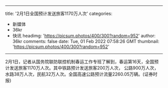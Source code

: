 
---
title: '2月1日全国预计发送旅客1170万人次'
categories: 
 - 新媒体
 - 36kr
 - 快讯
headimg: 'https://picsum.photos/400/300?random=952'
author: 36kr
comments: false
date: Tue, 01 Feb 2022 07:58:26 GMT
thumbnail: 'https://picsum.photos/400/300?random=952'
---

<div>   
2月1日，记者从国务院联防联控机制春运工作专班了解到，春运第16天，全国预计发送旅客1170万人次。其中铁路预计发送旅客200万人次， 公路900万人次，水路38万人次，民航32万人次。全国高速公路预计流量2260.05万辆。(证券时报)  
</div>
            
